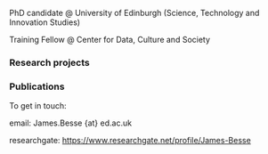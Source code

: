 PhD candidate @ University of Edinburgh (Science, Technology and Innovation Studies)

Training Fellow @ Center for Data, Culture and Society

### Research projects

### Publications



To get in touch:

email:
James.Besse {at} ed.ac.uk

researchgate:
https://www.researchgate.net/profile/James-Besse
  
